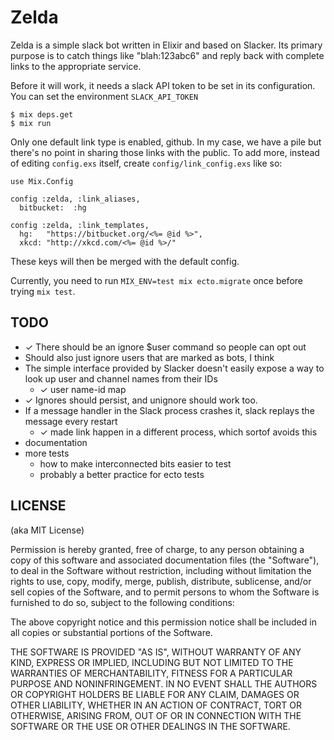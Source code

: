 Zelda
=====

Zelda is a simple slack bot written in Elixir and based on Slacker.  Its
primary purpose is to catch things like "blah:123abc6" and reply back with
complete links to the appropriate service.

Before it will work, it needs a slack API token to be set in its configuration.
You can set the environment `SLACK_API_TOKEN`

    $ mix deps.get
    $ mix run

Only one default link type is enabled, github.  In my case, we have a pile but
there's no point in sharing those links with the public.  To add more, instead
of editing `config.exs` itself, create `config/link_config.exs` like so:

    use Mix.Config

    config :zelda, :link_aliases,
      bitbucket:  :hg

    config :zelda, :link_templates,
      hg:   "https://bitbucket.org/<%= @id %>",
      xkcd: "http://xkcd.com/<%= @id %>/"

These keys will then be merged with the default config.

Currently, you need to run `MIX_ENV=test mix ecto.migrate` once before trying
`mix test`.

TODO
----

- ✓ There should be an ignore $user command so people can opt out
- Should also just ignore users that are marked as bots, I think
- The simple interface provided by Slacker doesn't easily expose a way to look
  up user and channel names from their IDs
  - ✓ user name-id map
- ✓ Ignores should persist, and unignore should work too.
- If a message handler in the Slack process crashes it, slack replays the message every restart
  - ✓ made link happen in a different process, which sortof avoids this
- documentation
- more tests
  - how to make interconnected bits easier to test
  - probably a better practice for ecto tests


LICENSE
-------

(aka MIT License)

Permission is hereby granted, free of charge, to any person obtaining a copy of
this software and associated documentation files (the "Software"), to deal in
the Software without restriction, including without limitation the rights to
use, copy, modify, merge, publish, distribute, sublicense, and/or sell copies
of the Software, and to permit persons to whom the Software is furnished to do
so, subject to the following conditions:

The above copyright notice and this permission notice shall be included in all
copies or substantial portions of the Software.

THE SOFTWARE IS PROVIDED "AS IS", WITHOUT WARRANTY OF ANY KIND, EXPRESS OR
IMPLIED, INCLUDING BUT NOT LIMITED TO THE WARRANTIES OF MERCHANTABILITY,
FITNESS FOR A PARTICULAR PURPOSE AND NONINFRINGEMENT. IN NO EVENT SHALL THE
AUTHORS OR COPYRIGHT HOLDERS BE LIABLE FOR ANY CLAIM, DAMAGES OR OTHER
LIABILITY, WHETHER IN AN ACTION OF CONTRACT, TORT OR OTHERWISE, ARISING FROM,
OUT OF OR IN CONNECTION WITH THE SOFTWARE OR THE USE OR OTHER DEALINGS IN THE
SOFTWARE.

